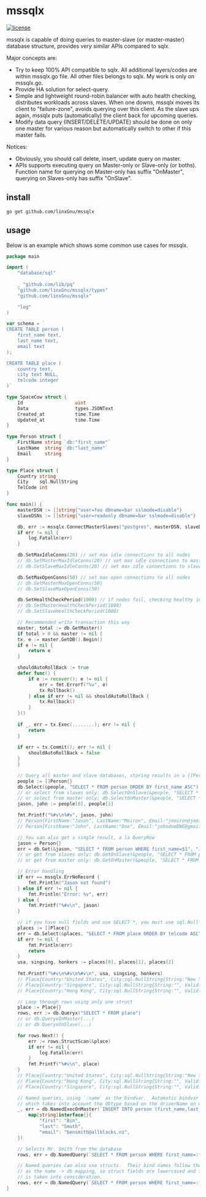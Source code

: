 # mssqlx

[![license](http://img.shields.io/badge/license-MIT-red.svg?style=flat)](https://raw.githubusercontent.com/jmoiron/sqlx/master/LICENSE)

mssqlx is capable of doing queries to master-slave (or master-master) database structure, provides very similar APIs compared to sqlx.

Major concepts are:

* Try to keep 100% API compatible to sqlx. All additional layers/codes are within mssqlx.go file. All other files belongs to sqlx. My work is only on mssqlx.go.
* Provide HA solution for select-query. 
* Simple and lightweight round-robin balancer with auto health checking, distributes workloads across slaves. When one downs, mssqlx moves its client to "failure-zone", avoids querying over this client. As the slave ups again, mssqlx puts (automatically) the client back for upcoming queries.
* Modify data query (INSERT/DELETE/UPDATE) should be done on only one master for various reason but automatically switch to other if this master fails.

Notices:
* Obviously, you should call delete, insert, update query on master. 
* APIs supports executing query on Master-only or Slave-only (or boths). Function name for querying on Master-only has suffix "OnMaster", querying on Slaves-only has suffix "OnSlave".

## install

    go get github.com/linxGnu/mssqlx

## usage

Below is an example which shows some common use cases for mssqlx.


```go
package main

import (
    "database/sql"
	
    _ "github.com/lib/pq"
    "github.com/linxGnu/mssqlx/types"
    "github.com/linxGnu/mssqlx"

    "log"
)

var schema = `
CREATE TABLE person (
    first_name text,
    last_name text,
    email text
);

CREATE TABLE place (
    country text,
    city text NULL,
    telcode integer
)`

type SpaceCow struct {
	Id                   uint
	Data                 types.JSONText
	Created_at           time.Time
	Updated_at           time.Time
}

type Person struct {
    FirstName string `db:"first_name"`
    LastName  string `db:"last_name"`
    Email     string
}

type Place struct {
    Country string
    City    sql.NullString
    TelCode int
}

func main() {
    masterDSN := []string{"user=foo dbname=bar sslmode=disable"}
    slaveDSNs := []string{"user=readonly dbname=bar sslmode=disable"}

    db, err := mssqlx.ConnectMasterSlaves("postgres", masterDSN, slaveDSNs)
    if err != nil {
        log.Fatalln(err)
    }

    db.SetMaxIdleConns(20) // set max idle connections to all nodes
    // db.SetMasterMaxIdleConns(20) // set max idle connections to master nodes
    // db.SetSlaveMaxIdleConns(20) // set max idle connections to slave nodes

    db.SetMaxOpenConns(50) // set max open connections to all nodes
    // db.SetMasterMaxOpenConns(50) 
    // db.SetSlaveMaxOpenConns(50)

    db.SetHealthCheckPeriod(1000) // if nodes fail, checking healthy in a period (in milliseconds) for auto reconnect. Default is 500.
    // db.SetMasterHealthCheckPeriod(1000)
    // db.SetSlaveHealthCheckPeriod(1000)

    // Recommended write transaction this way
    master, total := db.GetMaster()
    if total > 0 && master != nil {
	tx, e := master.GetDB().Begin()
	if e != nil {
		return e
	}

	shouldAutoRollBack := true
	defer func() {
		if e := recover(); e != nil {
			err = fmt.Errorf("%v", e)
			tx.Rollback()
		} else if err != nil && shouldAutoRollBack {
			tx.Rollback()
		}
	}()
			
	if _, err = tx.Exec(........); err != nil {
		return
	}
			
	if err = tx.Commit(); err != nil {
		shouldAutoRollBack = false
	}
    }

    // Query all master and slave databases, storing results in a []Person (wrapped in []interface{})
    people := []Person{}
    db.Select(&people, "SELECT * FROM person ORDER BY first_name ASC")
    // or select from slaves only: db.SelectOnSlave(&people, "SELECT * FROM person ORDER BY first_name ASC")
    // or select from master only: db.SelectOnMaster(&people, "SELECT * FROM person ORDER BY first_name ASC")
    jason, john := people[0], people[1]

    fmt.Printf("%#v\n%#v", jason, john)
    // Person{FirstName:"Jason", LastName:"Moiron", Email:"jmoiron@jmoiron.net"}
    // Person{FirstName:"John", LastName:"Doe", Email:"johndoeDNE@gmail.net"}

    // You can also get a single result, a la QueryRow
    jason = Person{}
    err = db.Get(&jason, "SELECT * FROM person WHERE first_name=$1", "Jason")
    // or get from slaves only: db.GetOnSlave(&people, "SELECT * FROM person ORDER BY first_name ASC")
    // or get from master only: db.GetOnMaster(&people, "SELECT * FROM person ORDER BY first_name ASC")

    // Error handling
    if err == mssqlx.ErrNoRecord {
        fmt.Println("Jason not found")
    } else if err != nil {
        fmt.Println("Error: %v", err)
    } else {
        fmt.Printf("%#v\n", jason)
    }

    // if you have null fields and use SELECT *, you must use sql.Null* in your struct
    places := []Place{}
    err = db.Select(&places, "SELECT * FROM place ORDER BY telcode ASC")
    if err != nil {
        fmt.Println(err)
        return
    }
    usa, singsing, honkers := places[0], places[1], places[2]
    
    fmt.Printf("%#v\n%#v\n%#v\n", usa, singsing, honkers)
    // Place{Country:"United States", City:sql.NullString{String:"New York", Valid:true}, TelCode:1}
    // Place{Country:"Singapore", City:sql.NullString{String:"", Valid:false}, TelCode:65}
    // Place{Country:"Hong Kong", City:sql.NullString{String:"", Valid:false}, TelCode:852}

    // Loop through rows using only one struct
    place := Place{}
    rows, err := db.Queryx("SELECT * FROM place") 
    // or db.QueryxOnMaster(...)
    // or db.QueryxOnSlave(...)

    for rows.Next() {
        err := rows.StructScan(&place)
        if err != nil {
            log.Fatalln(err)
        } 
        fmt.Printf("%#v\n", place)
    }
    // Place{Country:"United States", City:sql.NullString{String:"New York", Valid:true}, TelCode:1}
    // Place{Country:"Hong Kong", City:sql.NullString{String:"", Valid:false}, TelCode:852}
    // Place{Country:"Singapore", City:sql.NullString{String:"", Valid:false}, TelCode:65}

    // Named queries, using `:name` as the bindvar.  Automatic bindvar support
    // which takes into account the dbtype based on the driverName on mssqlx.Connect
    _, err = db.NamedExecOnMaster(`INSERT INTO person (first_name,last_name,email) VALUES (:first,:last,:email)`, 
        map[string]interface{}{
            "first": "Bin",
            "last": "Smuth",
            "email": "bensmith@allblacks.nz",
    })

    // Selects Mr. Smith from the database
    rows, err = db.NamedQuery(`SELECT * FROM person WHERE first_name=:fn`, map[string]interface{}{"fn": "Bin"})

    // Named queries can also use structs.  Their bind names follow the same rules
    // as the name -> db mapping, so struct fields are lowercased and the `db` tag
    // is taken into consideration.
    rows, err = db.NamedQuery(`SELECT * FROM person WHERE first_name=:first_name`, jason)
}
```

